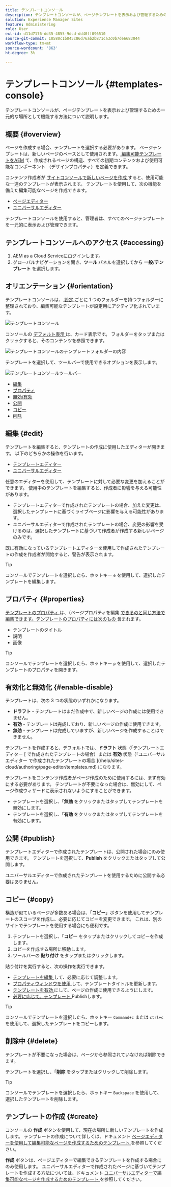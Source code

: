```yaml
---
title: テンプレートコンソール
description: テンプレートコンソールが、ページテンプレートを表示および管理するための一元的な場所として機能する方法について説明します。
solution: Experience Manager Sites
feature: Administering
role: User
exl-id: d11d7176-dd35-4855-9dcd-dd40ff096510
source-git-commit: 10580c1b045c86d76ab2b871ca3c0b7de6683044
workflow-type: tm+mt
source-wordcount: '863'
ht-degree: 3%

---
```


# テンプレートコンソール {#templates-console}

テンプレートコンソールが、ページテンプレートを表示および管理するための一元的な場所として機能する方法について説明します。

## 概要 {#overview}

ページを作成する場合、テンプレートを選択する必要があります。 ページテンプレートは、新しいページのベースとして使用されます。[ 編集可能テンプレートをAEM](/help/implementing/developing/components/templates.md) て、作成されるページの構造、すべての初期コンテンツおよび使用可能なコンポーネント （デザインプロパティ）を定義できます。

コンテンツ作成者が [ サイトコンソールで新しいページを作成 ](/help/sites-cloud/authoring/sites-console/creating-pages.md) すると、使用可能な一連のテンプレートが表示されます。 テンプレートを使用して、次の機能を備えた編集可能なページを作成できます。

* [ ページエディター ](/help/sites-cloud/authoring/page-editor/templates.md)
* [ユニバーサルエディター](/help/sites-cloud/authoring/universal-editor/templates.md)

テンプレートコンソールを使用すると、管理者は、すべてのページテンプレートを一元的に表示および管理できます。

## テンプレートコンソールへのアクセス {#accessing}

1. AEM as a Cloud Serviceにログインします。
1. グローバルナビゲーションを開き、**ツール** パネルを選択してから **一般**/**テンプレート** を選択します。

## オリエンテーション {#orientation}

テンプレートコンソールは、[ 設定 ](/help/implementing/developing/introduction/configurations.md) ごとに 1 つのフォルダーを持つフォルダーに整理されており、編集可能なテンプレートが設定用にアクティブ化されています。

![ テンプレートコンソール ](assets/templates-console/templates-console.png)

コンソールの [ デフォルト表示 ](/help/sites-cloud/authoring/quick-start.md) は、カード表示です。 フォルダーをタップまたはクリックすると、そのコンテンツを参照できます。

![ テンプレートコンソールのテンプレートフォルダーの内容 ](assets/templates-console/templates-console-templates.png)

テンプレートを選択して、ツールバーで使用できるオプションを表示します。

![ テンプレートコンソールツールバー ](assets/templates-console/templates-console-toolbar.png)

* [編集](#edit-edit)
* [プロパティ](#properties)
* [無効/有効](#enable-disable)
* [公開](#publish)
* [コピー](#copy)
* [削除](#delete)

## 編集 {#edit}

テンプレートを編集すると、テンプレートの作成に使用したエディターが開きます。 以下のどちらかの操作を行います。

* [テンプレートエディター](/help/sites-cloud/authoring/page-editor/templates.md)
* [ユニバーサルエディター](/help/sites-cloud/authoring/universal-editor/templates.md)

任意のエディターを使用して、テンプレートに対して必要な変更を加えることができます。 使用中のテンプレートを編集すると、作成者に影響を与える可能性があります。

* テンプレートエディターで作成されたテンプレートの場合、加えた変更は、選択したテンプレートに基づくライブページに影響を与える可能性があります。
* ユニバーサルエディターで作成されたテンプレートの場合、変更の影響を受けるのは、選択したテンプレートに基づいて作成者が作成する新しいページのみです。

既に有効になっているテンプレートエディターを使用して作成されたテンプレートの作成を作成者が開始すると、警告が表示されます。

>[!TIP]
>
>コンソールでテンプレートを選択したら、ホットキー `e` を使用して、選択したテンプレートを編集します。

## プロパティ {#properties}

[ テンプレートのプロパティ ](/help/sites-cloud/authoring/page-editor/templates.md) は、（ページプロパティを編集 [ できるのと同じ方法で編集できます。テンプレートのプロパティには次のもの ](/help/sites-cloud/authoring/sites-console/page-properties.md) 含まれます。

* テンプレートのタイトル
* 説明
* 画像

>[!TIP]
>
>コンソールでテンプレートを選択したら、ホットキー `p` を使用して、選択したテンプレートのプロパティを開きます。

## 有効化と無効化 {#enable-disable}

テンプレートは、次の 3 つの状態のいずれかになります。

* **ドラフト** - テンプレートはまだ作成中で、新しいページの作成には使用できません。
* **有効** - テンプレートは完成しており、新しいページの作成に使用できます。
* **無効** - テンプレートは完成していますが、新しいページを作成することはできません。

テンプレートを作成すると、デフォルトでは、**ドラフト** 状態（「テンプレートエディター [ で作成されたテンプレートの場合）または **有効** 状態（「ユニバーサルエディター [](/help/sites-cloud/authoring/universal-editor/templates.md) で作成されたテンプレートの場合 ](/help/sites-cloud/authoring/page-editor/templates.md) になります。

テンプレートをコンテンツ作成者がページ作成のために使用するには、まず有効にする必要があります。 テンプレートが不要になった場合は、無効にして、ページ作成ウィザードに表示されないようにすることができます。

* テンプレートを選択し、「**無効** をクリックまたはタップしてテンプレートを無効にします。
* テンプレートを選択し、「**有効** をクリックまたはタップしてテンプレートを有効にします。

## 公開 {#publish}

テンプレートエディターで作成されたテンプレートは、公開された場合にのみ使用できます。 テンプレートを選択して、**Publish** をクリックまたはタップして公開します。

ユニバーサルエディターで作成されたテンプレートを使用するために公開する必要はありません。

## コピー {#copy}

構造が似ているページが多数ある場合は、「**コピー**」ボタンを使用してテンプレートのスコープを作成し、必要に応じてコピーを変更できます。 これは、別のサイトでテンプレートを使用する場合にも便利です。

1. テンプレートを選択し、「**コピー** をタップまたはクリックしてコピーを作成します。
1. コピーを作成する場所に移動します。
1. ツールバーの **貼り付け** をタップまたはクリックします。

貼り付けを実行すると、次の操作を実行できます。

* [ テンプレートを編集 ](#edit) して、必要に応じて調整します。
* [ プロパティウィンドウを使用 ](#properties) して、テンプレートタイトルを更新します。
* [ テンプレートを有効 ](#enable-disable) にして、ページの作成に使用できるようにします。
* [ 必要に応じて、テンプレート ](#publish)Publishします。

>[!TIP]
>
>コンソールでテンプレートを選択したら、ホットキー `Command+c` または `ctrl+c` を使用して、選択したテンプレートをコピーします。

## 削除中 {#delete}

テンプレートが不要になった場合は、ページから参照されていなければ削除できます。

テンプレートを選択し、「**削除** をタップまたはクリックして削除します。

>[!TIP]
>
>コンソールでテンプレートを選択したら、ホットキー `Backspace` を使用して、選択したテンプレートを削除します。

## テンプレートの作成 {#create}

コンソールの **作成** ボタンを使用して、現在の場所に新しいテンプレートを作成します。 テンプレートの作成について詳しくは、ドキュメント [ ページエディターを使用して編集可能なページを作成するためのテンプレート ](/help/sites-cloud/authoring/page-editor/templates.md) を参照してください。

**作成** ボタンは、ページエディターで編集できるテンプレートを作成する場合にのみ使用します。 ユニバーサルエディターで作成されたページに基づいてテンプレートを作成する方法については、ドキュメント [ ユニバーサルエディターで編集可能なページを作成するためのテンプレート ](/help/sites-cloud/authoring/universal-editor/templates.md) を参照してください。
